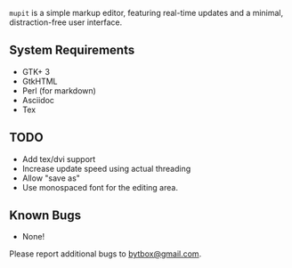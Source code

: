 `mupit` is a simple markup editor, featuring real-time updates and a minimal, distraction-free user interface.


## System Requirements

  * GTK+ 3
  * GtkHTML
  * Perl (for markdown)
  * Asciidoc
  * Tex


## TODO

  * Add tex/dvi support
  * Increase update speed using actual threading
  * Allow "save as"
  * Use monospaced font for the editing area.


## Known Bugs

  * None!

Please report additional bugs to <bytbox@gmail.com>.
